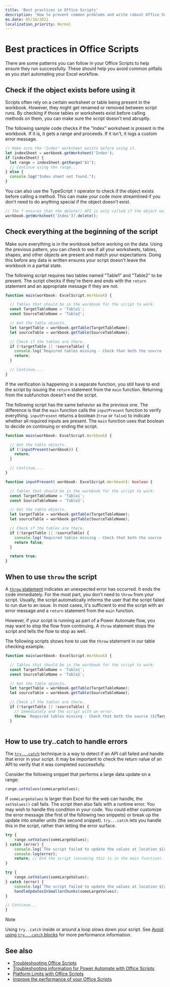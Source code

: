 ```yaml
---
title: 'Best practices in Office Scripts'
description: 'How to prevent common problems and write robust Office Scripts that can handle unexpected input or data.'
ms.date: 05/10/2021
localization_priority: Normal
---
```


# Best practices in Office Scripts

There are some patterns you can follow in your Office Scripts to help ensure they run successfully. These should help you avoid common pitfalls as you start automating your Excel workflow.

## Check if the object exists before using it

Scripts often rely on a certain worksheet or table being present in the workbook. However, they might get renamed or removed between script runs. By checking if those tables or worksheets exist before calling methods on them, you can make sure the script doesn't end abruptly.

The following sample code checks if the "Index" worksheet is present in the workbook. If it is, it gets a range and proceeds. If it isn't, it logs a custom error message.

```TypeScript
// Make sure the "Index" worksheet exists before using it.
let indexSheet = workbook.getWorksheet('Index');
if (indexSheet) {
  let range = indexSheet.getRange("A1");
  // Continue using the range...
} else {
  console.log("Index sheet not found.");
}
```

You can also use the TypeScript `?` operator to check if the object exists before calling a method. This can make your code more streamlined if you don't need to do anything special if the object doesn't exist.

```TypeScript
// The ? ensures that the delete() API is only called if the object exists.
workbook.getWorksheet('Index')?.delete();
```

## Check everything at the beginning of the script

Make sure everything is in the workbook before working on the data. Using the previous pattern, you can check to see if all your worksheets, tables, shapes, and other objects are present and match your expectations. Doing this before any data is written ensures your script doesn't leave the workbook in a partial state.

The following script requires two tables named "Table1" and "Table2" to be present. The script checks if they're there and ends with the `return` statement and an appropriate message if they are not.

```TypeScript
function main(workbook: ExcelScript.Workbook) {

  // Tables that should be in the workbook for the script to work:
  const TargetTableName = 'Table1';
  const SourceTableName = 'Table2';

  // Get the table objects.
  let targetTable = workbook.getTable(TargetTableName);
  let sourceTable = workbook.getTable(SourceTableName);

  // Check if the tables are there.
  if (!targetTable || !sourceTable) {
    console.log(`Required tables missing - Check that both the source (${TargetTableName}) and target (${SourceTableName}) tables are present before running the script.`);
    return;
  }

  // Continue....
}
```

If the verification is happening in a separate function, you still have to end the script by issuing the `return` statement from the `main` function. Returning from the subfunction doesn't end the script.

The following script has the same behavior as the previous one. The difference is that the `main` function calls the `inputPresent` function to verify everything. `inputPresent` returns a boolean (`true` or `false`) to indicate whether all required inputs are present. The `main` function uses that boolean to decide on continuing or ending the script.

```TypeScript
function main(workbook: ExcelScript.Workbook) {

  // Get the table objects.
  if (!inputPresent(workbook)) {
    return;
  }

  // Continue....
}

function inputPresent( workbook: ExcelScript.Workbook): boolean {

  // Tables that should be in the workbook for the script to work:
  const TargetTableName = 'Table1';
  const SourceTableName = 'Table2';

  // Get the table objects.
  let targetTable = workbook.getTable(TargetTableName);
  let sourceTable = workbook.getTable(SourceTableName);

  // Check if the tables are there.
  if (!targetTable || !sourceTable) {
    console.log(`Required tables missing - Check that both the source (${TargetTableName}) and target (${SourceTableName}) tables are present before running the script.`);
    return false;
  }

  return true;
}
```

## When to use `throw` the script  

A [`throw` statement](https://developer.mozilla.org/docs/web/javascript/reference/statements/throw) indicates an unexpected error has occurred. It ends the code immediately. For the most part, you don't need to `throw` from your script. Usually, the script automatically informs the user that the script failed to run due to an issue. In most cases, it's sufficient to end the script with an error message and a `return` statement from the `main` function.

However, if your script is running as part of a Power Automate flow, you may want to stop the flow from continuing. A `throw` statement stops the script and tells the flow to stop as well.

The following scripts shows how to use the `throw` statement in our table checking example.

```TypeScript
function main(workbook: ExcelScript.Workbook) {

  // Tables that should be in the workbook for the script to work:
  const TargetTableName = 'Table1';
  const SourceTableName = 'Table2';

  // Get the table objects.
  let targetTable = workbook.getTable(TargetTableName);
  let sourceTable = workbook.getTable(SourceTableName);

  // Check if the tables are there.
  if (!targetTable || !sourceTable) {
    // Immediately end the script with an error.
    throw `Required tables missing - Check that both the source (${TargetTableName}) and target (${SourceTableName}) tables are present before running the script.`;
  }
  
```

## How to use try..catch to handle errors

The [`try...catch`](https://developer.mozilla.org/docs/Web/JavaScript/Reference/Statements/try...catch) technique is a way to detect if an API call failed and handle that error in your script. It may be important to check the return value of an API to verify that it was completed successfully.

Consider the following snippet that performs a large data update on a range:

```TypeScript
range.setValues(someLargeValues);
```

If `someLargeValues` is larger than Excel for the web can handle, the `setValues()` call fails. The script then also fails with a runtime error. You may wish to handle this condition in your code. You could either customize the error message (the first of the following two snippets) or break up the update into smaller units (the second snippet). `try...catch` lets you handle this in the script, rather than letting the error surface.

```TypeScript
try {
    range.setValues(someLargeValues);
} catch (error) {
    console.log(`The script failed to update the values at location ${range.getAddress()}. Please inspect and run again.`);
    console.log(error);
    return; // End the script (assuming this is in the main function).
}
```

```TypeScript
try {
    range.setValues(someLargeValues);
} catch (error) {
    console.log(`The script failed to update the values at location ${range.getAddress()}. Trying a different approach.`);
    handleUpdatesInSmallerChunks(someLargeValues);
}

// Continue...
}
```

> [!NOTE]
> Using `try..catch` inside or around a loop slows down your script. See [Avoid using `try...catch` blocks](web-client-performance.md#avoid-using-try-catch-blocks) for more performance information.

## See also

- [Troubleshooting Office Scripts](../testing/troubleshooting.md)
- [Troubleshooting information for Power Automate with Office Scripts](../testing/power-automate-troubleshooting.md)
- [Platform Limits with Office Scripts](../testing/platform-limits.md)
- [Improve the performance of your Office Scripts](web-client-performance.md)
